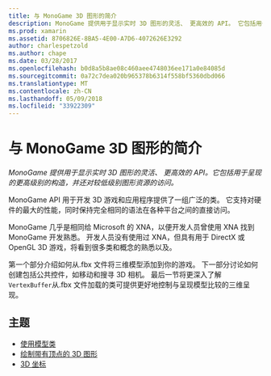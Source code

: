 ```yaml
---
title: 与 MonoGame 3D 图形的简介
description: MonoGame 提供用于显示实时 3D 图形的灵活、 更高效的 API。 它包括用于呈现的更高级别的构造，并还对较低级别图形资源的访问。
ms.prod: xamarin
ms.assetid: 8706826E-8BA5-4E00-A7D6-4072626E3292
author: charlespetzold
ms.author: chape
ms.date: 03/28/2017
ms.openlocfilehash: b0d8a5b8ae08c460aee4748036ee171a0e84085d
ms.sourcegitcommit: 0a72c7dea020b965378b6314f558bf5360dbd066
ms.translationtype: MT
ms.contentlocale: zh-CN
ms.lasthandoff: 05/09/2018
ms.locfileid: "33922309"
---
```

# <a name="introduction-to-3d-graphics-with-monogame"></a>与 MonoGame 3D 图形的简介

_MonoGame 提供用于显示实时 3D 图形的灵活、 更高效的 API。它包括用于呈现的更高级别的构造，并还对较低级别图形资源的访问。_

MonoGame API 用于开发 3D 游戏和应用程序提供了一组广泛的类。 它支持对硬件的最大的性能，同时保持完全相同的语法在各种平台之间的直接访问。

MonoGame 几乎是相同给 Microsoft 的 XNA，以便开发人员曾使用 XNA 找到 MonoGame 开发熟悉。 开发人员没有使用过 XNA，但具有用于 DirectX 或 OpenGL 3D 游戏，将看到很多类和概念的熟悉以及。

第一个部分介绍如何从.fbx 文件将三维模型添加到你的游戏。 下一部分讨论如何创建包括公共控件，如移动和搜寻 3D 相机。 最后一节将更深入了解`VertexBuffer`从.fbx 文件加载的类可提供更好地控制与呈现模型比较的三维呈现。


## <a name="topics"></a>主题

- [使用模型类](~/graphics-games/monogame/3d/part1.md)
- [绘制带有顶点的 3D 图形](~/graphics-games/monogame/3d/part2.md)
- [3D 坐标](~/graphics-games/monogame/3d/part3.md)

